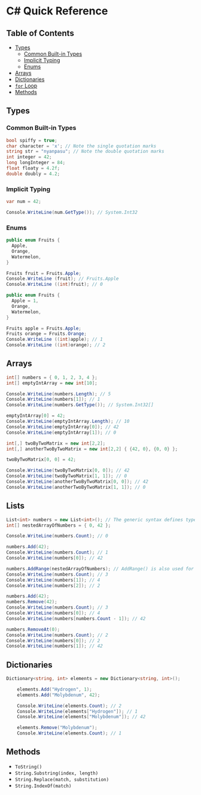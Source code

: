 # C# Quick Reference

## Table of Contents
* [Types](#types)
  * [Common Built-in Types](#common-built-in-types)
  * [Implicit Typing](#implicit-typing)
  * [Enums](#enums)
* [Arrays](#arrays)
* [Dictionaries](#dictionaries)
* [`for` Loop](#for-loop)
* [Methods](#methods)


## Types

### Common Built-in Types

```csharp
bool spiffy = true;
char character = 'x'; // Note the single quotation marks
string str = "nyanpasu"; // Note the double quotation marks
int integer = 42;
long longInteger = 84;
float floaty = 4.2f;
double doubly = 4.2;
```

### Implicit Typing

```csharp
var num = 42;

Console.WriteLine(num.GetType()); // System.Int32
```

### Enums

```csharp
public enum Fruits {
  Apple,
  Orange,
  Watermelon,
}

Fruits fruit = Fruits.Apple;
Console.WriteLine (fruit); // Fruits.Apple
Console.WriteLine ((int)fruit); // 0
```

```csharp
public enum Fruits {
  Apple = 1,
  Orange,
  Watermelon,
}

Fruits apple = Fruits.Apple;
Fruits orange = Fruits.Orange;
Console.WriteLine ((int)apple); // 1
Console.WriteLine ((int)orange); // 2
```

## Arrays

```csharp
int[] numbers = { 0, 1, 2, 3, 4 };
int[] emptyIntArray = new int[10];

Console.WriteLine(numbers.Length); // 5
Console.WriteLine(numbers[1]); // 1
Console.WriteLine(numbers.GetType()); // System.Int32[]

emptyIntArray[0] = 42;
Console.WriteLine(emptyIntArray.Length); // 10
Console.WriteLine(emptyIntArray[0]); // 42
Console.WriteLine(emptyIntArray[1]); // 0
```

```csharp
int[,] twoByTwoMatrix = new int[2,2];
int[,] anotherTwoByTwoMatrix = new int[2,2] { {42, 0}, {0, 0} };

twoByTwoMatrix[0, 0] = 42;

Console.WriteLine(twoByTwoMatrix[0, 0]); // 42
Console.WriteLine(twoByTwoMatrix[1, 1]); // 0
Console.WriteLine(anotherTwoByTwoMatrix[0, 0]); // 42
Console.WriteLine(anotherTwoByTwoMatrix[1, 1]); // 0
```

## Lists

```csharp
List<int> numbers = new List<int>(); // The generic syntax defines type of the values that a list can store
int[] nestedArrayOfNumbers = { 0, 42 };

Console.WriteLine(numbers.Count); // 0

numbers.Add(42);
Console.WriteLine(numbers.Count); // 1
Console.WriteLine(numbers[0]); // 42

numbers.AddRange(nestedArrayOfNumbers); // AddRange() is also used for concatenation
Console.WriteLine(numbers.Count); // 3
Console.WriteLine(numbers[1]); // 4
Console.WriteLine(numbers[2]); // 2

numbers.Add(42);
numbers.Remove(42);
Console.WriteLine(numbers.Count); // 3
Console.WriteLine(numbers[0]); // 4
Console.WriteLine(numbers[numbers.Count - 1]); // 42

numbers.RemoveAt(0);
Console.WriteLine(numbers.Count); // 2
Console.WriteLine(numbers[0]); // 2
Console.WriteLine(numbers[1]); // 42
```

## Dictionaries

```csharp
Dictionary<string, int> elements = new Dictionary<string, int>();

    elements.Add("Hydrogen", 1);
    elements.Add("Molybdenum", 42);

    Console.WriteLine(elements.Count); // 2
    Console.WriteLine(elements["Hydrogen"]); // 1
    Console.WriteLine(elements["Molybdenum"]); // 42

    elements.Remove("Molybdenum");
    Console.WriteLine(elements.Count); // 1
```

## Methods

* `ToString()`
* `String.Substring(index, length)`
* `String.Replace(match, substitution)`
* `String.IndexOf(match)`
